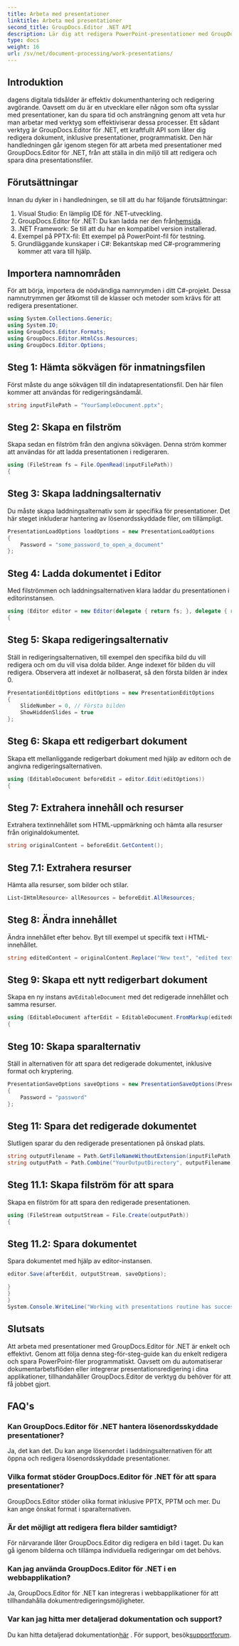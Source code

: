 ```yaml
---
title: Arbeta med presentationer
linktitle: Arbeta med presentationer
second_title: GroupDocs.Editor .NET API
description: Lär dig att redigera PowerPoint-presentationer med GroupDocs.Editor för .NET. Följ den här steg-för-steg-guiden för att effektivisera din dokumentredigeringsprocessen.
type: docs
weight: 16
url: /sv/net/document-processing/work-presentations/
---
```

## Introduktion
dagens digitala tidsålder är effektiv dokumenthantering och redigering avgörande. Oavsett om du är en utvecklare eller någon som ofta sysslar med presentationer, kan du spara tid och ansträngning genom att veta hur man arbetar med verktyg som effektiviserar dessa processer. Ett sådant verktyg är GroupDocs.Editor för .NET, ett kraftfullt API som låter dig redigera dokument, inklusive presentationer, programmatiskt. Den här handledningen går igenom stegen för att arbeta med presentationer med GroupDocs.Editor för .NET, från att ställa in din miljö till att redigera och spara dina presentationsfiler.
## Förutsättningar
Innan du dyker in i handledningen, se till att du har följande förutsättningar:
1. Visual Studio: En lämplig IDE för .NET-utveckling.
2.  GroupDocs.Editor för .NET: Du kan ladda ner den från[hemsida](https://releases.groupdocs.com/editor/net/).
3. .NET Framework: Se till att du har en kompatibel version installerad.
4. Exempel på PPTX-fil: Ett exempel på PowerPoint-fil för testning.
5. Grundläggande kunskaper i C#: Bekantskap med C#-programmering kommer att vara till hjälp.
## Importera namnområden
För att börja, importera de nödvändiga namnrymden i ditt C#-projekt. Dessa namnutrymmen ger åtkomst till de klasser och metoder som krävs för att redigera presentationer.
```csharp
using System.Collections.Generic;
using System.IO;
using GroupDocs.Editor.Formats;
using GroupDocs.Editor.HtmlCss.Resources;
using GroupDocs.Editor.Options;
```
## Steg 1: Hämta sökvägen för inmatningsfilen
Först måste du ange sökvägen till din indatapresentationsfil. Den här filen kommer att användas för redigeringsändamål.
```csharp
string inputFilePath = "YourSampleDocument.pptx";
```
## Steg 2: Skapa en filström
Skapa sedan en filström från den angivna sökvägen. Denna ström kommer att användas för att ladda presentationen i redigeraren.
```csharp
using (FileStream fs = File.OpenRead(inputFilePath))
{
```
## Steg 3: Skapa laddningsalternativ
Du måste skapa laddningsalternativ som är specifika för presentationer. Det här steget inkluderar hantering av lösenordsskyddade filer, om tillämpligt.

```csharp
PresentationLoadOptions loadOptions = new PresentationLoadOptions
{
    Password = "some_password_to_open_a_document"
};
```
## Steg 4: Ladda dokumentet i Editor
Med filströmmen och laddningsalternativen klara laddar du presentationen i editorinstansen.
```csharp
using (Editor editor = new Editor(delegate { return fs; }, delegate { return loadOptions; }))
{
```
## Steg 5: Skapa redigeringsalternativ
Ställ in redigeringsalternativen, till exempel den specifika bild du vill redigera och om du vill visa dolda bilder.
Ange indexet för bilden du vill redigera. Observera att indexet är nollbaserat, så den första bilden är index 0.
```csharp
PresentationEditOptions editOptions = new PresentationEditOptions
{
    SlideNumber = 0, // Första bilden
    ShowHiddenSlides = true
};
```
## Steg 6: Skapa ett redigerbart dokument
Skapa ett mellanliggande redigerbart dokument med hjälp av editorn och de angivna redigeringsalternativen.
```csharp
using (EditableDocument beforeEdit = editor.Edit(editOptions))
{
```
## Steg 7: Extrahera innehåll och resurser
Extrahera textinnehållet som HTML-uppmärkning och hämta alla resurser från originaldokumentet.
```csharp
string originalContent = beforeEdit.GetContent();
```
## Steg 7.1: Extrahera resurser
Hämta alla resurser, som bilder och stilar.
```csharp
List<IHtmlResource> allResources = beforeEdit.AllResources;
```
## Steg 8: Ändra innehållet
Ändra innehållet efter behov. Byt till exempel ut specifik text i HTML-innehållet.
```csharp
string editedContent = originalContent.Replace("New text", "edited text");
```
## Steg 9: Skapa ett nytt redigerbart dokument
 Skapa en ny instans av`EditableDocument` med det redigerade innehållet och samma resurser.
```csharp
using (EditableDocument afterEdit = EditableDocument.FromMarkup(editedContent, allResources))
{
```
## Steg 10: Skapa sparalternativ
Ställ in alternativen för att spara det redigerade dokumentet, inklusive format och kryptering.
```csharp
PresentationSaveOptions saveOptions = new PresentationSaveOptions(PresentationFormats.Pptm)
{
    Password = "password"
};
```
## Steg 11: Spara det redigerade dokumentet
Slutligen sparar du den redigerade presentationen på önskad plats.

```csharp
string outputFilename = Path.GetFileNameWithoutExtension(inputFilePath) + "." + saveOptions.OutputFormat.Extension;
string outputPath = Path.Combine("YourOutputDirectory", outputFilename);
```
## Steg 11.1: Skapa filström för att spara
Skapa en filström för att spara den redigerade presentationen.
```csharp
using (FileStream outputStream = File.Create(outputPath))
{
```
## Steg 11.2: Spara dokumentet
Spara dokumentet med hjälp av editor-instansen.
```csharp
editor.Save(afterEdit, outputStream, saveOptions);
```
```csharp
}
}
}
System.Console.WriteLine("Working with presentations routine has successfully finished");
```
## Slutsats
Att arbeta med presentationer med GroupDocs.Editor för .NET är enkelt och effektivt. Genom att följa denna steg-för-steg-guide kan du enkelt redigera och spara PowerPoint-filer programmatiskt. Oavsett om du automatiserar dokumentarbetsflöden eller integrerar presentationsredigering i dina applikationer, tillhandahåller GroupDocs.Editor de verktyg du behöver för att få jobbet gjort.
## FAQ's
### Kan GroupDocs.Editor för .NET hantera lösenordsskyddade presentationer?
Ja, det kan det. Du kan ange lösenordet i laddningsalternativen för att öppna och redigera lösenordsskyddade presentationer.
### Vilka format stöder GroupDocs.Editor för .NET för att spara presentationer?
GroupDocs.Editor stöder olika format inklusive PPTX, PPTM och mer. Du kan ange önskat format i sparalternativen.
### Är det möjligt att redigera flera bilder samtidigt?
För närvarande låter GroupDocs.Editor dig redigera en bild i taget. Du kan gå igenom bilderna och tillämpa individuella redigeringar om det behövs.
### Kan jag använda GroupDocs.Editor för .NET i en webbapplikation?
Ja, GroupDocs.Editor för .NET kan integreras i webbapplikationer för att tillhandahålla dokumentredigeringsmöjligheter.
### Var kan jag hitta mer detaljerad dokumentation och support?
 Du kan hitta detaljerad dokumentation[här](https://reference.groupdocs.com/editor/net/) . För support, besök[supportforum](https://forum.groupdocs.com/c/editor/20).